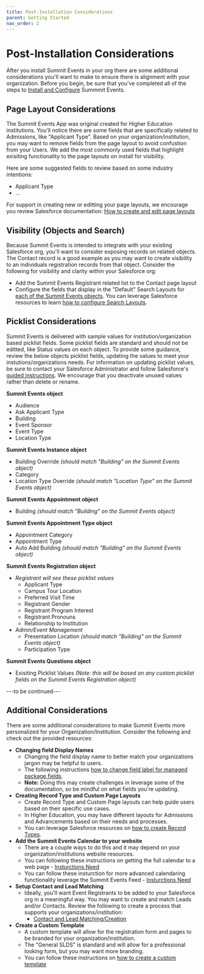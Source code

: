 ```yaml
---
title: Post-Installation Considerations
parent: Getting Started
nav_order: 2
---
```

# Post-Installation Considerations

After you install Summit Events in your org there are some additional considerations you'll want to make to ensure there is alignment with your organization. Before you begin, be sure that you've completed all of the steps to [Install and Configure](https://sfdo-community-sprints.github.io/summit-events-app-documentation/docs/Getting-Started/Installing/) Summmit Events.

## Page Layout Considerations
The Summit Events App was original created for Higher Education institutions. You'll notice there are some fields that are specifically related to Admissions, like "Applicant Type". Based on your organization/institution, you may want to remove fields from the page layout to avoid confustion from your Users. We add the most commonly used fields that highlight exisiting functionality to the page layouts on install for visibility.

Here are some suggested fields to review based on some industry intentions:
* Applicant Type
* ...

For support in creating new or editting your page layouts, we encourage you review Salesforce documentation: [How to create and edit page layouts](https://help.salesforce.com/articleView?id=customize_layoutcreate.htm&type=5)

## Visibility (Objects and Search) 
Because Summit Events is intended to integrate with your existing Salesforce org, you'll want to consider exposing records on related objects. The Contact record is a good example as you may want to create visibility to an individuals registration records from that object. Consider the following for visibility and clarity within your Salesforce org:

* Add the Summit Events Registrant related list to the Contact page layout
* Configure the fields that display in the "Default" Search Layouts for [each of the Summit Events objects](https://sfdo-community-sprints.github.io/summit-events-app-documentation/docs/object-field-resources/). You can leverage Salesforce resources to learn [how to configure Search Layouts](https://help.salesforce.com/articleView?id=search_results_setup_lex.htm&type=5).


## Picklist Considerations

Summit Events is delivered  with sample values for institution/organization based picklist fields. Some picklist fields are standard and should not be editted, like Status values on each object. To provide some guidance, review the below objects picklist fields, updating the values to meet your instutions/organizations needs. For information on updating picklist values, be sure to contact your Salesforce Administrator and follow Salesforce's [guided instructions](https://trailhead.salesforce.com/en/content/learn/modules/picklist_admin/picklist_admin_manage). We encourage that you deactivate unused values rather than delete or rename.

**Summit Events object**
* Audience
* Ask Applicant Type
* Building 
* Event Sponsor
* Event Type
* Location Type

**Summit Events Instance object**
* Building Override *(should match "Building" on the Summit Events object)*
* Category
* Location Type Override *(should match "Location Type" on the Summit Events object)*

**Summit Events Appointment object**
* Building *(should match "Building" on the Summit Events object)*

**Summit Events Appointment Type object**
* Appointment Category
* Appointment Type
* Auto Add Building *(should match "Building" on the Summit Events object)*

**Summit Events Registration object**
* *Registrant will see these picklist values*
  - Applicant Type
  - Campus Tour Location
  - Preferred Visit Time
  - Registrant Gender
  - Registrant Program Interest
  - Registrant Pronouns
  - Relationship to Institution
* *Admin/Event Management*
  - Presentation Location *(should match "Building" on the Summit Events object)*
  - Participation Type


**Summit Events Questions object**
* Exisiting Picklist Values *(Note: this will be based on any custom picklist fields on the Summit Events Registration object)*


---to be continued---


## Additional Considerations
There are some additional considerations to make Summit Events more personalized for your Organization/Institution. Consider the following and check out the provided resources:

* **Changing field Display Names**
    - Changing the field display name to better match your organizations jargon may be helpful to users.
    - The following instructions [how to change field label for managed package fields](https://www.greytrix.com/blogs/salesforce/2017/10/06/how-to-rename-the-field-label-in-salesforce-for-managed-package/).
    - **Note:** Doing this may create challenges in leverage some of the documentation, so be mindful on what fields you're updating.
* **Creating Record Type and Custom Page Layouts**
    - Create Record Type and Custom Page layouts can help guide users based on their specific use cases. 
    - In Higher Education, you may have different layouts for Admissions and Advancements based on their needs and processes.
    - You can leverage Salesforce resources on [how to create Record Types](https://trailhead.salesforce.com/en/content/learn/projects/customize-a-salesforce-object/create-record-types).
* **Add the Summit Events Calendar to your website**
    - There are a couple ways to do this and it may depend on your organization/institutions website resources.
    - You can following these instructions on getting the full calendar to a web page - [Insturctions Need]()
    - You can follow these insturction for more advanced calendaring functionality leverage the Summit Events Feed - [Insturctions Need]()
* **Setup Contact and Lead Matching** 
    - Ideally, you'll want Event Registrants to be added to your Salesforce org in a meaningful way. You may want to create and match Leads and/or Contacts. Review the following to create a process that supports your organizations/institution:
      - [Contact and Lead Matching/Creation](https://sfdo-community-sprints.github.io/summit-events-app-documentation/docs/advanced-features/contact-and-lead-matching/)
* **Create a Custom Template**
    - A custom template will allow for the registration form and pages to be branded for your organization/institution.
    - The "General SLDS" is standard and will allow for a professional looking form, but you may want more branding.
    - You can follow these instructions on [how to create a custom template]()


